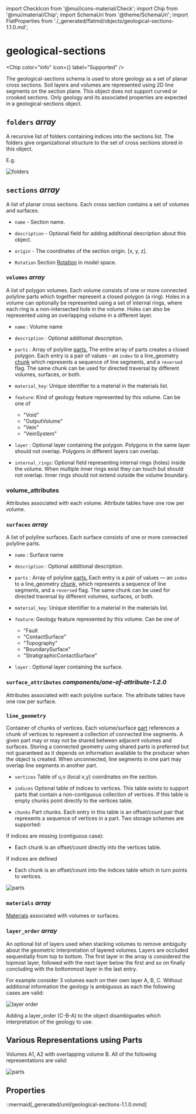 import CheckIcon from '@mui/icons-material/Check';
import Chip from '@mui/material/Chip';
import SchemaUri from '@theme/SchemaUri';
import FlatProperties from './_generated/flatmd/objects/geological-sections-1.1.0.md';

# geological-sections

<Chip color="info" icon={<CheckIcon />} label="Supported" />
<SchemaUri uri="schema/objects/geological-sections/1.1.0/geological-sections.schema.json" />

The geological-sections schema is used to store geology as a set of planar cross sections. Soil layers and volumes are represented using 2D line segments on the section plane. This object does not support curved or crooked sections. Only geology and its associated properties are expected in a geological-sections object.

## `folders` *array*

A recursive list of folders containing indices into the sections list. The folders give organizational structure to the set of cross sections stored in this object.

E.g.

  ![folders](_img/geological-sections-0.png)


## `sections` *array*

A list of planar cross sections. Each cross section contains a set of volumes and surfaces.

* `name` - Section name.

* `description`  - Optional field for adding additional description about this object.

* `origin` - The coordinates of the section origin. [x, y, z].

* `Rotation` Section [Rotation](components/rotation.md) in model space.

### `volumes` *array*

A list of polygon volumes. Each volume consists of one or more connected polyline parts which together represent a closed polygon (a ring). Holes in a volume can optionally be represented using a set of internal rings, where each ring is a non-intersected hole in the volume. Holes can also be represented using an overlapping volume in a different layer.

* `name` : Volume name

* `description` : Optional additional description.

* `parts` : Array of polyline [parts.](../understanding-schemas/understanding-parts.md) The entire array of parts creates a closed polygon. Each entry is a pair of values - an `index` to a line_geometry [chunk](#line_geometry) which represents a sequence of line segments, and a `reversed` flag. The same chunk can be used for directed traversal by different volumes, surfaces, or both.

* `material_key`: Unique identifier to a material in the materials list. 

* `feature`: Kind of geology feature represented by this volume. Can be one of
  - "Void"
  - "OutputVolume"
  - "Vein"
  - "VeinSystem"

* `layer` : Optional layer containing the polygon. Polygons in the same layer should not overlap. Polygons in different layers can overlap.

* `internal_rings`: Optional field representing internal rings (holes) inside the volume. When multiple inner rings exist they can touch but should not overlap. Inner rings should not extend outside the volume boundary.

### volume_attributes

Attributes associated with each volume. Attribute tables have one row per volume.

### `surfaces` *array*

A list of polyline surfaces. Each surface consists of one or more connected polyline parts. 

* `name` : Surface name

* `description` : Optional additional description.

* `parts` : Array of polyline [parts.](../understanding-schemas/understanding-parts.md) Each entry is a pair of values — an `index` to a line_geometry [chunk,](#line_geometry) which represents a sequence of line segments, and a `reversed` flag. The same chunk can be used for directed traversal by different volumes, surfaces, or both.

* `material_key`: Unique identifier to a material in the materials list. 

* `feature`: Geology feature represented by this volume. Can be one of
  - "Fault
  - "ContactSurface"
  - "Topography"
  - "BoundarySurface"
  - "StratigraphicContactSurface"

* `layer` : Optional layer containing the surface. 

### `surface_attributes` *components/one-of-attribute-1.2.0*

Attributes associated with each polyline surface. The attribute tables have one row per surface.

### `line_geometry`

Container of chunks of vertices. Each volume/surface [part](../understanding-schemas/understanding-parts.md) references a chunk of vertices to represent a collection of connected line segments. A given part may or may not be shared between adjacent volumes and surfaces. Storing a connected geometry using shared parts is preferred but not guaranteed as it depends on information available to the producer when the object is created. When unconnected, line segments in one part may overlap line segments in another part. 

* `vertices` Table of u,v (local x,y) coordinates on the section. 

* `indices` Optional table of indices to vertices. This table exists to support parts that contain a non-contiguous collection of vertices. If this table is empty chunks point directly to the vertices table.

* `chunks` Part chunks. Each entry in this table is an offset/count pair that represents a sequence of vertices in a part. Two storage schemes are supported:

If indices are missing (contiguous case):
- Each chunk is an offset/count directly into the vertices table.

If indices are defined
- Each chunk is an offset/count into the indices table which in turn points to vertices. 

![parts](_img/geological-sections-3.png)

### `materials` *array*

[Materials](components/material) associated with volumes or surfaces. 

### `layer_order` *array*

An optional list of layers used when stacking volumes to remove ambiguity about the geometric interpretation of layered volumes. Layers are occluded sequentially from top to bottom. The first layer in the array is considered the topmost layer, followed with the next layer below the first and so on finally concluding with the bottommost layer in the last entry.

For example consider 3 volumes each on their own layer A, B, C. Without additional information the geology is ambiguous as each the following cases are valid:


![layer order](_img/geological-sections-layer-order.png)


  Adding a layer_order (C-B-A) to the object disambiguates which interpretation of the geology to use.


## Various Representations using Parts

Volumes A1, A2 with overlapping volume B. All of the following representations are valid:

![parts](_img/geological-sections-representations.png)

## Properties

<FlatProperties />

::mermaid[_generated/uml/geological-sections-1.1.0.mmd]
